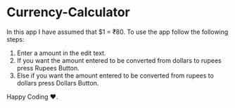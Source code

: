﻿# Currency-Calculator

In this app I have assumed that $1 = ₹80.
To use the app follow the following steps: 
 1. Enter a amount in the edit text.
 2. If you want the amount entered to be converted from dollars to rupees press Rupees Button.
 3. Else if you want the amount entered to be converted from rupees to dollars press Dollars Button.

Happy Coding ❤️.
